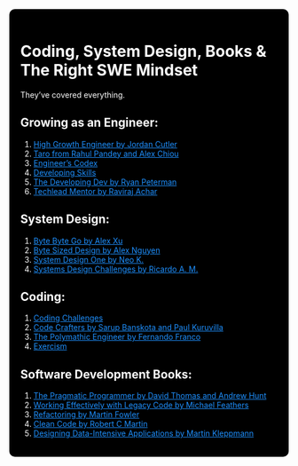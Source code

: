 <div style="background-color: black; padding: 20px; border-radius: 10px;">

<h1 style="color: white;">Coding, System Design, Books & The Right SWE Mindset</h1>
<p style="color: white;">They’ve covered everything.</p>

<h2 style="color: white;">Growing as an Engineer:</h2>
<ol style="color: white;">
  <li><a href="https://lnkd.in/gndxXza9" style="color: #1E90FF;">High Growth Engineer by Jordan Cutler</a></li>
  <li><a href="https://lnkd.in/ei2P-T-4" style="color: #1E90FF;">Taro from Rahul Pandey and Alex Chiou</a></li>
  <li><a href="https://lnkd.in/eG7rhUKN" style="color: #1E90FF;">Engineer’s Codex</a></li>
  <li><a href="https://lnkd.in/eqwgxVAv" style="color: #1E90FF;">Developing Skills</a></li>
  <li><a href="https://lnkd.in/eXpuQtQ7" style="color: #1E90FF;">The Developing Dev by Ryan Peterman</a></li>
  <li><a href="https://lnkd.in/eAJUE4ZZ" style="color: #1E90FF;">Techlead Mentor by Raviraj Achar</a></li>
</ol>

<h2 style="color: white;">System Design:</h2>
<ol style="color: white;">
  <li><a href="https://lnkd.in/eEGZ-3mY" style="color: #1E90FF;">Byte Byte Go by Alex Xu</a></li>
  <li><a href="https://lnkd.in/e7yxQJf7" style="color: #1E90FF;">Byte Sized Design by Alex Nguyen</a></li>
  <li><a href="https://lnkd.in/ePa9WCGx" style="color: #1E90FF;">System Design One by Neo K.</a></li>
  <li><a href="https://lnkd.in/eSX6kdb3" style="color: #1E90FF;">Systems Design Challenges by Ricardo A. M.</a></li>
</ol>

<h2 style="color: white;">Coding:</h2>
<ol style="color: white;">
  <li><a href="https://lnkd.in/ebRhtc-C" style="color: #1E90FF;">Coding Challenges</a></li>
  <li><a href="https://lnkd.in/ehSn8rzF" style="color: #1E90FF;">Code Crafters by Sarup Banskota and Paul Kuruvilla</a></li>
  <li><a href="https://lnkd.in/eRuhzFRQ" style="color: #1E90FF;">The Polymathic Engineer by Fernando Franco</a></li>
  <li><a href="https://exercism.org/" style="color: #1E90FF;">Exercism</a></li>
</ol>

<h2 style="color: white;">Software Development Books:</h2>
<ol style="color: white;">
  <li><a href="https://lnkd.in/eck7xYTk" style="color: #1E90FF;">The Pragmatic Programmer by David Thomas and Andrew Hunt</a></li>
  <li><a href="https://lnkd.in/e8vV4CNd" style="color: #1E90FF;">Working Effectively with Legacy Code by Michael Feathers</a></li>
  <li><a href="https://lnkd.in/esENuzEw" style="color: #1E90FF;">Refactoring by Martin Fowler</a></li>
  <li><a href="https://lnkd.in/eueZsxtS" style="color: #1E90FF;">Clean Code by Robert C Martin</a></li>
  <li><a href="https://lnkd.in/eWq4sy8a" style="color: #1E90FF;">Designing Data-Intensive Applications by Martin Kleppmann</a></li>
</ol>

</div>
